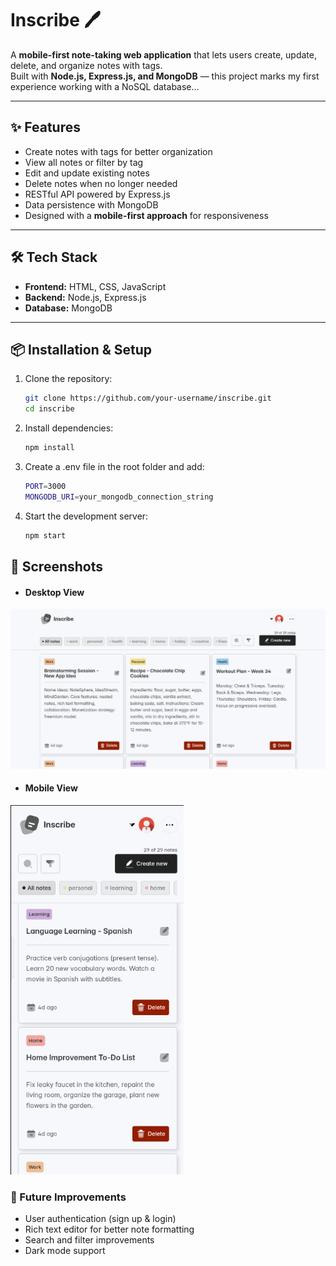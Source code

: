 # Inscribe 🖊️

A **mobile-first note-taking web application** that lets users create, update, delete, and organize notes with tags.  
Built with **Node.js, Express.js, and MongoDB** — this project marks my first experience working with a NoSQL database...

---

## ✨ Features

- Create notes with tags for better organization
- View all notes or filter by tag
- Edit and update existing notes
- Delete notes when no longer needed
- RESTful API powered by Express.js
- Data persistence with MongoDB
- Designed with a **mobile-first approach** for responsiveness

---

## 🛠️ Tech Stack

- **Frontend:** HTML, CSS, JavaScript
- **Backend:** Node.js, Express.js
- **Database:** MongoDB

---

## 📦 Installation & Setup

1. Clone the repository:
   ```bash
   git clone https://github.com/your-username/inscribe.git
   cd inscribe
   ```
2. Install dependencies:
   ```bash
   npm install
   ```
3. Create a .env file in the root folder and add:
   ```bash
   PORT=3000
   MONGODB_URI=your_mongodb_connection_string
   ```
4. Start the development server:
   ```bash
   npm start
   ```

## 📸 Screenshots

- #### Desktop View

![Inscribe Screenshot Desktop](./client/images/Screenshot_20250904_115837.png)

- #### Mobile View

![Inscribw Screenshot Mobile](/client/images/Screenshot_20250904_122316.png)

### 🚀 Future Improvements

- User authentication (sign up & login)
- Rich text editor for better note formatting
- Search and filter improvements
- Dark mode support
